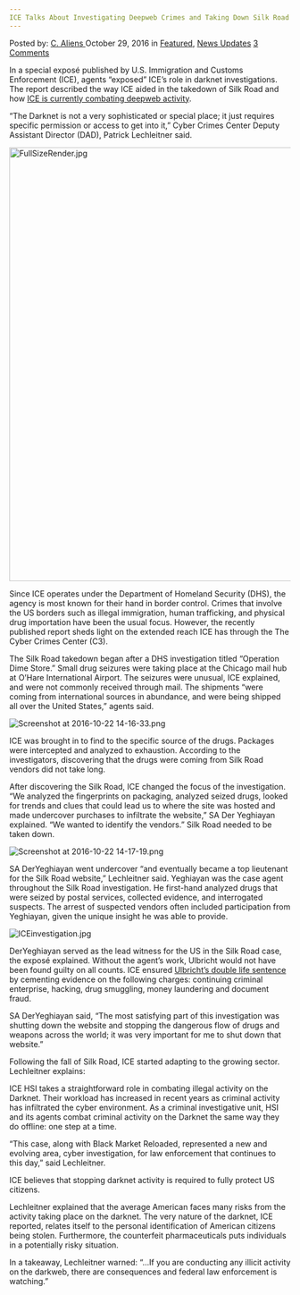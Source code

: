 ```yaml
---
ICE Talks About Investigating Deepweb Crimes and Taking Down Silk Road
---
```

<article class="post-listing post-16155 post type-post status-publish format-standard has-post-thumbnail hentry category-deepdot-news category-news-updates tag-crimes tag-deepweb tag-ice tag-investigating tag-road tag-silk tag-talks">
    <div class="post-inner">
        <span>Posted by: <a href="https://www.deepdotweb.com/author/caliens/" title="">C. Aliens </a></span>
    <span>October 29, 2016</span>
    <span>in <a href="https://www.deepdotweb.com/category/deepdot-news/" rel="category tag">Featured</a>, <a href="https://www.deepdotweb.com/category/news-updates/" rel="category tag">News Updates</a></span>
    <span><a href="https://www.deepdotweb.com/2016/10/29/ice-talks-investigating-deepweb-crimes-taking-silk-road/#comments">3 Comments</a></span>
    </p>
    <div class="clear"></div>
    <div class="entry">
    <p>In a special exposé published by U.S. Immigration and Customs Enforcement (ICE), agents “exposed” ICE’s role in darknet investigations. The report described the way ICE aided in the takedown of Silk Road and how <a href="https://www.ice.gov/features/darknet">ICE is currently combating deepweb activity</a>.</p>
    <p>“The Darknet is not a very sophisticated or special place; it just requires specific permission or access to get into it,” Cyber Crimes Center Deputy Assistant Director (DAD), Patrick Lechleitner said.</p>
    <p><img class="wp-image-16156 aligncenter" src="https://www.deepdotweb.com/wp-content/uploads/2016/10/fullsizerender-jpg.jpeg" alt="FullSizeRender.jpg" width="885" height="776" srcset="https://www.deepdotweb.com/wp-content/uploads/2016/10/fullsizerender-jpg.jpeg 2500w, https://www.deepdotweb.com/wp-content/uploads/2016/10/fullsizerender-jpg-300x263.jpeg 300w, https://www.deepdotweb.com/wp-content/uploads/2016/10/fullsizerender-jpg-1024x897.jpeg 1024w" sizes="(max-width: 885px) 100vw, 885px"/></p>
    <p>Since ICE operates under the Department of Homeland Security (DHS), the agency is most known for their hand in border control. Crimes that involve the US borders such as illegal immigration, human trafficking, and physical drug importation have been the usual focus. However, the recently published report sheds light on the extended reach ICE has through the The Cyber Crimes Center (C3).</p>
    <p>The Silk Road takedown began after a DHS investigation titled “Operation Dime Store.” Small drug seizures were taking place at the Chicago mail hub at O&#8217;Hare International Airport. The seizures were unusual, ICE explained, and were not commonly received through mail. The shipments “were coming from international sources in abundance, and were being shipped all over the United States,” agents said.</p>
    <p><img class="wp-image-16157 aligncenter" src="https://www.deepdotweb.com/wp-content/uploads/2016/10/screenshot-at-2016-10-22-14-16-33-png.png" alt="Screenshot at 2016-10-22 14-16-33.png" srcset="https://www.deepdotweb.com/wp-content/uploads/2016/10/screenshot-at-2016-10-22-14-16-33-png.png 738w, https://www.deepdotweb.com/wp-content/uploads/2016/10/screenshot-at-2016-10-22-14-16-33-png-300x154.png 300w" sizes="(max-width: 738px) 100vw, 738px"/></p>
    <p>ICE was brought in to find to the specific source of the drugs. Packages were intercepted and analyzed to exhaustion. According to the investigators, discovering that the drugs were coming from Silk Road vendors did not take long.</p>
    <p>After discovering the Silk Road, ICE changed the focus of the investigation. “We analyzed the fingerprints on packaging, analyzed seized drugs, looked for trends and clues that could lead us to where the site was hosted and made undercover purchases to infiltrate the website,” SA Der Yeghiayan explained. “We wanted to identify the vendors.” Silk Road needed to be taken down.</p>
    <p><img class="wp-image-16158 aligncenter" src="https://www.deepdotweb.com/wp-content/uploads/2016/10/screenshot-at-2016-10-22-14-17-19-png.png" alt="Screenshot at 2016-10-22 14-17-19.png" srcset="https://www.deepdotweb.com/wp-content/uploads/2016/10/screenshot-at-2016-10-22-14-17-19-png.png 738w, https://www.deepdotweb.com/wp-content/uploads/2016/10/screenshot-at-2016-10-22-14-17-19-png-300x150.png 300w, https://www.deepdotweb.com/wp-content/uploads/2016/10/screenshot-at-2016-10-22-14-17-19-png-660x330.png 660w" sizes="(max-width: 738px) 100vw, 738px"/></p>
    <p>SA DerYeghiayan went undercover “and eventually became a top lieutenant for the Silk Road website,” Lechleitner said. Yeghiayan was the case agent throughout the Silk Road investigation. He first-hand analyzed drugs that were seized by postal services, collected evidence, and interrogated suspects. The arrest of suspected vendors often included participation from Yeghiayan, given the unique insight he was able to provide.</p>
    <p><img class="wp-image-16159 aligncenter" src="https://www.deepdotweb.com/wp-content/uploads/2016/10/iceinvestigation-jpg.jpeg" alt="ICEinvestigation.jpg" srcset="https://www.deepdotweb.com/wp-content/uploads/2016/10/iceinvestigation-jpg.jpeg 932w, https://www.deepdotweb.com/wp-content/uploads/2016/10/iceinvestigation-jpg-300x151.jpeg 300w, https://www.deepdotweb.com/wp-content/uploads/2016/10/iceinvestigation-jpg-660x330.jpeg 660w" sizes="(max-width: 932px) 100vw, 932px"/></p>
    <p>DerYeghiayan served as the lead witness for the US in the Silk Road case, the exposé explained. Without the agent’s work, Ulbricht would not have been found guilty on all counts. ICE ensured <a href="https://www.deepdotweb.com/2015/02/04/ross-ulbricht-found-guilty-running-silk-road-dread-pirate-roberts/">Ulbricht’s double life sentence</a> by cementing evidence on the following charges: continuing criminal enterprise, hacking, drug smuggling, money laundering and document fraud.</p>
    <p>SA DerYeghiayan said, “The most satisfying part of this investigation was shutting down the website and stopping the dangerous flow of drugs and weapons across the world; it was very important for me to shut down that website.”</p>
    <p>Following the fall of Silk Road, ICE started adapting to the growing sector. Lechleitner explains:</p>
    <p>ICE HSI takes a straightforward role in combating illegal activity on the Darknet. Their workload has increased in recent years as criminal activity has infiltrated the cyber environment. As a criminal investigative unit, HSI and its agents combat criminal activity on the Darknet the same way they do offline: one step at a time.</p>
    <p>“This case, along with Black Market Reloaded, represented a new and evolving area, cyber investigation, for law enforcement that continues to this day,” said Lechleitner.</p>
    <p>ICE believes that stopping darknet activity is required to fully protect US citizens.</p>
    <p>Lechleitner explained that the average American faces many risks from the activity taking place on the darknet. The very nature of the darknet, ICE reported, relates itself to the personal identification of American citizens being stolen. Furthermore, the counterfeit pharmaceuticals puts individuals in a potentially risky situation.</p>
    <p>In a takeaway, Lechleitner warned: “&#8230;If you are conducting any illicit activity on the darkweb, there are consequences and federal law enforcement is watching.”</p>
    </div>
    <span style="display:none"><a href="https://www.deepdotweb.com/tag/crimes/" rel="tag">crimes</a> <a href="https://www.deepdotweb.com/tag/deepweb/" rel="tag">deepweb</a> <a href="https://www.deepdotweb.com/tag/ice/" rel="tag">ice</a> <a href="https://www.deepdotweb.com/tag/investigating/" rel="tag">investigating</a> <a href="https://www.deepdotweb.com/tag/road/" rel="tag">road</a> <a href="https://www.deepdotweb.com/tag/silk/" rel="tag">silk</a> <a href="https://www.deepdotweb.com/tag/talks/" rel="tag">talks</a></span> <span style="display:none" class="updated">2016-10-29</span>
    <div style="display:none" class="vcard author" itemprop="author" itemscope itemtype="http://schema.org/Person"><strong class="fn" itemprop="name"><a href="https://www.deepdotweb.com/author/caliens/" title="Posts by C. Aliens" rel="author">C. Aliens</a></strong></div>
    </div>
</article>

